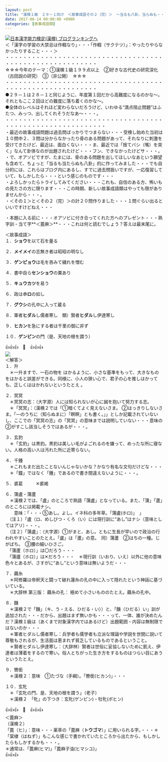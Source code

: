 ```yaml
---
layout: post
title: "漢検１級　２９－１向け　＜故事成語その２（完）＞　～当るも八卦、当らぬも・・・のオアソビ～"
date: 2017-06-14 00:00:00 +0900
categories: [故事成語類]
---
```


[![](/syuusyuu9701/assets/images/漢検１級-２９－１向け-＜故事成語その２（完）＞-～当るも八卦、当らぬも・・・のオアソビ～-br_c_3028_1.gif)](http://blog.with2.net/link.php?1659096:3028 "日本漢字能力検定(漢検) ブログランキングへ")[日本漢字能力検定(漢検) ブログランキングへ](http://blog.with2.net/link.php?1659096:3028)  
＜「漢字の学習の大禁忌は作輟なり」・・・「作輟（サクテツ）」：やったりやらなかったりすること・・・＞  
・・・・・・・・・・・・・・・・・・・・・・・・・・・・・・・・・・・・・・・・・・・・・・・・・・・・・・・・・  
☆☆☆今年のテーマ：①漢検１級１９９点以上　②好きな古代史の研究深化（古田説の研究）　③（非公開）　☆☆☆　　  
・・・・・・・・・・・・・・・・・・・・・・・・・・・・・・・・・・・・・・・・・・・・・・・・・・・・・・・・・  
●２９－１は２８－１と同じように、年度第１回だから高難度になるのかな～。それともここ２回ほどの難度に落ち着くのかな～。  
●全体のレベルはそれほど変わらないだろうけど、いわゆる“満点阻止問題”はふたつ、みっつ、出してくれそうだなあ～・・・。  
・・・・・・・・・・・・・・・・・・・・・・・・・・・・・・・・・・・・・・・・・・・・・・・・・・・・・・・・・・・  
・最近の故事成語問題は過去問ばっかりでつまらない・・・受検し始めた当初は１０問中２、３問は分からなかったり骨のある問題があって、それなりに刺激を受けてきたけど、最近は、面白くない・・・ま、最近では「捨てバシ（嘴）を突く」なんて卦体なのが出題されたけど・・・フン、できなかったけどサ・・・。  
・で、オアソビですが、たまには、骨のある問題を出してほしいなあという願望も含めて、ちょっと「当るも当たらぬも八卦」的に作ってみました・・・でも自分的には、これらはブログ内にあるし、すでに過去問扱いですが、一応復習していて、もしかしたら・・・という感じのものです・・・  
・よろしかったらトライしてみてください・・・これも、自信のある方、怖いもの見たさの方に限ります・・・この時期、新しい故事成語類はやっても限がありませんから・・・。  
・＜その１＞と＜その２（完）＞の計２０問作りました・・・１問ぐらい出るといいですけどねえ・・・  
  
・本題に入る前に・・・オアソビに付き合ってくれた方へのプレゼント・・・熟字訓・当て字**＜蓖麻＞**・・・これは何と読むでしょう？答えは最末尾に。  
  
＜故事成語＞  
１．**ショウ**を以て石を量る　  
  
２．**メイメイ**の志無き者は昭昭の明なし  
  
３．**ゲンピョウ**は毛を吝みて穢れを憎む  
  
４．書中自ら**センショウ**の粟あり  
  
５．**キュウカツ**を易う　　　  
  
６．政は**ホロ**の如し　　  
  
７．**グウシ**の孔中に入って蔵る  
  
８．軍者**ヒダル**し儒者寒し　類）賢者**ヒダル**し伊達寒し　  
  
９．**ヒカン**を急にする者は千里の御に非ず  
  
１０．**ゲンピン**の門（是、天地の根を謂う）  
  
👍👍👍　🐔　👍👍👍  
![](/syuusyuu9701/assets/images/漢検１級-２９－１向け-＜故事成語その２（完）＞-～当るも八卦、当らぬも・・・のオアソビ～-bc75fe83a09c3925563bdf33939be7e2.png)  
＜解答＞  
１．升  
　＊一升ますで、一石の物を はかるように、小さな基準をもって、大きなものをはかると誤差ができる。同様に、小人の狭い心で、君子の心を推しはかっても、正しくははかれないというたとえ 。  
  
２．冥冥  
　＊冥冥の志：（大字源）人には知られないが心に誠を抱いて努力する志。  
　＊「冥冥」：（漢検２では「①暗くてよく見えないさま。 ②はっきりしないさま。「―のうちに（知らぬまに）「瞑瞑」とも書く。」」としか記載されていないし、ここでの「冥冥の志」の「冥冥」の意味までは説明していない・・・意味の②がすこし該当しそうではあるが・・・。  
  
３．玄豹  
　＊「玄豹」は黒豹。黒豹は美しい毛がよごれるのを嫌って、めったな所に寝ない。人格の高い人は汚れた所に近寄らない。  
  
４．千鍾  
　＊これもまだ出たことないんじゃないかな？かなり有名な文句だけどな・・・  
　＊「鐘」ではなく「鍾」であるので書き間違えないように・・・。  
  
５．裘葛　　　✕裘褐  
  
６．蒲盧・蒲蘆　  
　＊漢検２では、「盧」のところで熟語「蒲盧」となっている。また、「蒲」「蘆」のところには掲載ナシ。  
　　意味：「・・・⑤あし。よし。イネ科の多年草。「蒲盧(ホロ)」　」  
　（注１）「盧（ロ、めしびつ・くろ（い）には現行訓に“あし”はナシ（意味としてはアリ）・・・。  
　（注２）「蒲盧」：（大字源）①がまと、あし。ともに生長が早いので政治の行われやすいことのたとえ。「盧」は「蘆」の意。　同）蒲蘆　②はちの一種。じがばち。　③腰の細いひさご。  
　「蒲蘆（ホロ）」は〇だろう・・・  
　「蒲廬（ホロ）」は✕だろう・・・　＊現行訓（いおり、いえ）以外に他の意味色々とあるが、さすがに“あし”という意味は無いようだ・・・  
  
７．藕糸  
　＊阿修羅は帝釈天と闘って破れ蓮糸の孔の中に入って隠れたという神話に基づいている。  
　＊大辞林 第三版： 藕糸の孔： 極めて小さいもののたとえ。藕糸の孔中。  
  
８．饑  
　＊漢検２で「饑」（キ、う・える、ひだる・い））と、「饑（ひだる）い」訓が追加された・・・だから、出題はまず無いかも・・・って、一体、誰が決めたんだ？漢検１級は（あくまで対象漢字内ではあるけど）出題範囲・内容は無制限ではないのか・・・  
　＊軍者ヒダルし儒者寒し：兵学者も儒学者も立派な理論や学説を世間に説いて尊敬もされるが、生活面は恵まれず貧乏しているものであるということ。  
　＊賢者ヒダルし伊達寒し：（大辞林）賢者は世俗に妥協しないために飢え、伊達者は薄着をするので寒い。俗人とちがった生き方をするものはつらい目にあうというたとえ。  
  
９．轡銜  
　＊漢検２：意味　①たづな（手綱）。「轡銜(ヒカン)」・・・  
  
１０．玄牝  
　＊「玄牝の門、是、天地の根を謂う」（老子）  
　＊漢検２　「牝」の下つき：玄牝(ゲンピン)・牡牝(ボヒン)  
  
👍👍👍　🐔　👍👍👍　  
＜蓖麻＞  
（漢検２）  
「蓖（ヒ）」：意味・・・薬草の「蓖麻（**トウゴマ**）」に用いられる字。・・・＊「棠棣（はねず）」もこんな感じで書かれていたところから出たから、もしかしたらもしかするかも・・・。  
＊通常は、「蓖麻(ヒマ)」「蓖麻子油(ヒマシユ)」  
👍👍👍